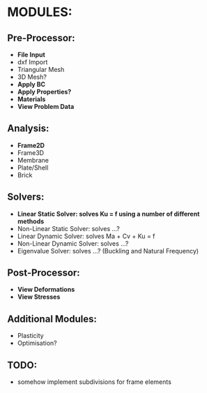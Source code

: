 # MODULES:

## Pre-Processor:
- **File Input**
- dxf Import
- Triangular Mesh
- 3D Mesh?
- **Apply BC**
- **Apply Properties?**
- **Materials**
- **View Problem Data**

## Analysis:
- **Frame2D**
- Frame3D
- Membrane
- Plate/Shell
- Brick

## Solvers:
- **Linear Static Solver: solves Ku = f using a number of different methods**
- Non-Linear Static Solver: solves ...?
- Linear Dynamic Solver: solves Ma + Cv + Ku = f
- Non-Linear Dynamic Solver: solves ...?
- Eigenvalue Solver: solves ...? (Buckling and Natural Frequency)

## Post-Processor:
- **View Deformations**
- **View Stresses**

## Additional Modules:
- Plasticity
- Optimisation?

## TODO:
- somehow implement subdivisions for frame elements
